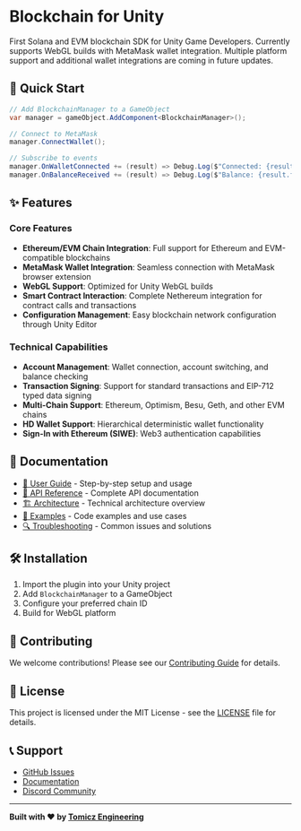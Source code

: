 # Blockchain for Unity

First Solana and EVM blockchain SDK for Unity Game Developers. Currently supports WebGL builds with MetaMask wallet integration. Multiple platform support and additional wallet integrations are coming in future updates.

## 🚀 Quick Start

```csharp
// Add BlockchainManager to a GameObject
var manager = gameObject.AddComponent<BlockchainManager>();

// Connect to MetaMask
manager.ConnectWallet();

// Subscribe to events
manager.OnWalletConnected += (result) => Debug.Log($"Connected: {result.address}");
manager.OnBalanceReceived += (result) => Debug.Log($"Balance: {result.formattedBalance} {result.currencySymbol}");
```

## ✨ Features

### Core Features

- **Ethereum/EVM Chain Integration**: Full support for Ethereum and EVM-compatible blockchains
- **MetaMask Wallet Integration**: Seamless connection with MetaMask browser extension
- **WebGL Support**: Optimized for Unity WebGL builds
- **Smart Contract Interaction**: Complete Nethereum integration for contract calls and transactions
- **Configuration Management**: Easy blockchain network configuration through Unity Editor

### Technical Capabilities

- **Account Management**: Wallet connection, account switching, and balance checking
- **Transaction Signing**: Support for standard transactions and EIP-712 typed data signing
- **Multi-Chain Support**: Ethereum, Optimism, Besu, Geth, and other EVM chains
- **HD Wallet Support**: Hierarchical deterministic wallet functionality
- **Sign-In with Ethereum (SIWE)**: Web3 authentication capabilities

## 📝 Documentation

- [📖 User Guide](docs/USER_GUIDE.md) - Step-by-step setup and usage
- [🔧 API Reference](docs/API_REFERENCE.md) - Complete API documentation
- [🏗️ Architecture](docs/ARCHITECTURE.md) - Technical architecture overview
- [🧪 Examples](docs/EXAMPLES.md) - Code examples and use cases
- [🔍 Troubleshooting](docs/TROUBLESHOOTING.md) - Common issues and solutions

## 🛠️ Installation

1. Import the plugin into your Unity project
2. Add `BlockchainManager` to a GameObject
3. Configure your preferred chain ID
4. Build for WebGL platform

## 🤝 Contributing

We welcome contributions! Please see our [Contributing Guide](docs/CONTRIBUTING.md) for details.

## 📄 License

This project is licensed under the MIT License - see the [LICENSE](LICENCE.md) file for details.

## 📞 Support

- [GitHub Issues](https://github.com/tomicz/blockchain-for-unity/issues)
- [Documentation](docs/)
- [Discord Community](https://discord.gg/your-community)

---

**Built with ❤️ by [Tomicz Engineering](https://tomiczengineering.com)**
